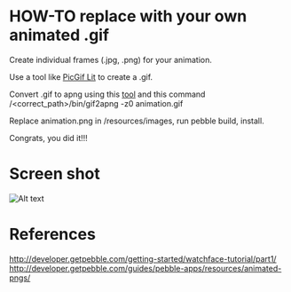 # HOW-TO replace with your own animated .gif

Create individual frames (.jpg, .png) for your animation.

Use a tool like [PicGif Lit](https://itunes.apple.com/us/app/picgif-lite/id844918735?mt=12) 
to create a .gif. 

Convert .gif to apng using this [tool](http://sourceforge.net/projects/gif2apng/) and this command /<correct_path>/bin/gif2apng -z0 animation.gif

Replace animation.png in /resources/images, run pebble build, install.  

Congrats, you did it!!!

# Screen shot
![Alt text](https://github.com/ctava/pebble-time-watch-face/blob/master/pebble_screenshot.png "Screen Shot")

# References
http://developer.getpebble.com/getting-started/watchface-tutorial/part1/
http://developer.getpebble.com/guides/pebble-apps/resources/animated-pngs/

